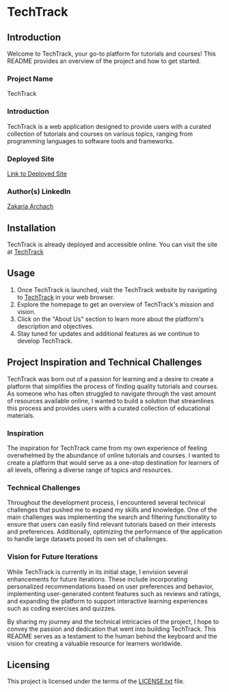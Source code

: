 # TechTrack

## Introduction
Welcome to TechTrack, your go-to platform for tutorials and courses! This README provides an overview of the project and how to get started.

### Project Name
TechTrack

### Introduction
TechTrack is a web application designed to provide users with a curated collection of tutorials and courses on various topics, ranging from programming languages to software tools and frameworks.

### Deployed Site
[Link to Deployed Site](https://zakariaarc.github.io/)

### Author(s) LinkedIn
[Zakaria Archach](https://www.linkedin.com/in/zakariaar/)


## Installation
TechTrack is already deployed and accessible online. You can visit the site at [TechTrack](https://zakariaarc.github.io/)

## Usage
1. Once TechTrack is launched, visit the TechTrack website by navigating to [TechTrack](https://zakariaarc.github.io/) in your web browser.
2. Explore the homepage to get an overview of TechTrack's mission and vision.
3. Click on the "About Us" section to learn more about the platform's description and objectives.
4. Stay tuned for updates and additional features as we continue to develop TechTrack.

## Project Inspiration and Technical Challenges
TechTrack was born out of a passion for learning and a desire to create a platform that simplifies the process of finding quality tutorials and courses. As someone who has often struggled to navigate through the vast amount of resources available online, I wanted to build a solution that streamlines this process and provides users with a curated collection of educational materials.

### Inspiration
The inspiration for TechTrack came from my own experience of feeling overwhelmed by the abundance of online tutorials and courses. I wanted to create a platform that would serve as a one-stop destination for learners of all levels, offering a diverse range of topics and resources.

### Technical Challenges
Throughout the development process, I encountered several technical challenges that pushed me to expand my skills and knowledge. One of the main challenges was implementing the search and filtering functionality to ensure that users can easily find relevant tutorials based on their interests and preferences. Additionally, optimizing the performance of the application to handle large datasets posed its own set of challenges.

### Vision for Future Iterations
While TechTrack is currently in its initial stage, I envision several enhancements for future iterations. These include incorporating personalized recommendations based on user preferences and behavior, implementing user-generated content features such as reviews and ratings, and expanding the platform to support interactive learning experiences such as coding exercises and quizzes.

By sharing my journey and the technical intricacies of the project, I hope to convey the passion and dedication that went into building TechTrack. This README serves as a testament to the human behind the keyboard and the vision for creating a valuable resource for learners worldwide.

## Licensing
This project is licensed under the terms of the [LICENSE.txt](LICENSE.txt) file.